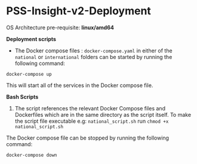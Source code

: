 # PSS-Insight-v2-Deployment

  
OS Architecture pre-requisite: **linux/amd64**

**Deployment scripts**

- The Docker compose files : ```docker-compose.yaml```  in either of the `national` or `international` folders can be started by running the following command:



```
docker-compose up
```

This will start all of the services in the Docker compose file.

**Bash Scripts**

 1. The script references the relevant Docker Compose files and Dockerfiles which are in the same directory as the script itself. To make the script file executable e.g: `national_script.sh` run `chmod +x national_script.sh` 

The Docker compose file can be stopped by running the following command:

```
docker-compose down
```